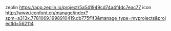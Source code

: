 zeplin
https://app.zeplin.io/project/5a541949cd74a4f4dc7eac77
icon
http://www.iconfont.cn/manage/index?spm=a313x.7781069.1998910419.db775f1f3&manage_type=myprojects&projectId=562114